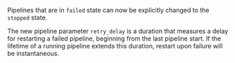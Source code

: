 Pipelines that are in `failed` state can now be explicitly changed to the
`stopped` state.

The new pipeline parameter `retry_delay` is a duration that measures a delay
for restarting a failed pipeline, beginning from the last pipeline start. If
the lifetime of a running pipeline extends this duration, restart upon failure
will be instantaneous.
